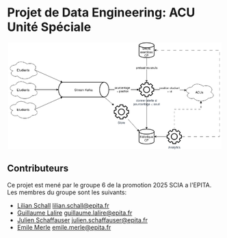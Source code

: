 # Projet de Data Engineering: ACU Unité Spéciale

<div align="center">
    <a href="https://github.com/LilianSchall/DataEngineeringGp6">
        <img src="images/architecture.png" alt="Architecture" width="500"
        height="250">
    </a>
</div>

## Contributeurs

Ce projet est mené par le groupe 6 de la promotion 2025 SCIA a l'EPITA.
Les membres du groupe sont les suivants:
- [Lilian Schall](https://github.com/LilianSchall) <lilian.schall@epita.fr> 
- [Guillaume Lalire](https://github.com/GuillaumeLalire) <guillaume.lalire@epita.fr>
- [Julien Schaffauser](https://github.com/JulienSchaff) <julien.schaffauser@epita.fr>
- [Emile Merle](https://github.com/Echidori) <emile.merle@epita.fr>
